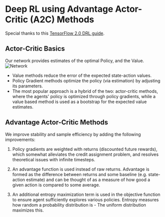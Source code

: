 # Deep RL using Advantage Actor-Critic (A2C) Methods
Special thanks to this [TensorFlow 2.0 DRL guide](http://inoryy.com/post/tensorflow2-deep-reinforcement-learning).

## Actor-Critic Basics
Our network provides estimates of the optimal Policy, and the Value.
![](https://i.imgur.com/CL0w8rl.png "Network")

* Value methods reduce the error of the expected state-action values.
* Policy Gradient methods optimize the policy (via estimation) by adjusting its parameters.
* The most popular approach is a hybrid of the two: actor-critic methods, where the agents' policy is optimized through policy gradients, while a value based method is used as a bootstrap for the expected value estimates.

## Advantage Actor-Critic Methods
We improve stability and sample efficiency by adding the following improvements:

1. Policy gradients are weighted with returns (discounted future rewards), which somewhat alleviates the credit assignment problem, and resolves theoretical issues with infinite timesteps.

2. An advantage function is used instead of raw returns. Advantage is formed as the difference between returns and some baseline (e.g. state-action estimate) and can be thought of as a measure of how good a given action is compared to some average.

3. An additional entropy maximization term is used in the objective function to ensure agent sufficiently explores various policies. Entropy measures how random a probability distribution is - The uniform distribution maximizes this.
